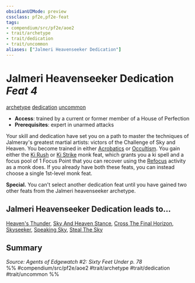 ```yaml
---
obsidianUIMode: preview
cssclass: pf2e,pf2e-feat
tags:
- compendium/src/pf2e/aoe2
- trait/archetype
- trait/dedication
- trait/uncommon
aliases: ["Jalmeri Heavenseeker Dedication"]
---
```

# Jalmeri Heavenseeker Dedication  *Feat 4*  
[archetype](rules/traits/archetype.md)  [dedication](rules/traits/dedication.md)  [uncommon](rules/traits/uncommon.md)  

- **Access**: trained by a current or former member of a House of Perfection
- **Prerequisites**: expert in unarmed attacks

Your skill and dedication have set you on a path to master the techniques of Jalmeray's greatest martial artists: victors of the Challenge of Sky and Heaven. You become trained in either [Acrobatics](compendium/skills.md#Acrobatics) or [Occultism](compendium/skills.md#Occultism). You gain either the [Ki Rush](compendium/feats/ki-rush.md) or [Ki Strike](compendium/feats/ki-strike.md) monk feat, which grants you a ki spell and a focus pool of 1 Focus Point that you can recover using the [Refocus](rules/actions/refocus.md) activity as a monk does. If you already have both these feats, you can instead choose a single 1st-level monk feat.

**Special.** You can't select another dedication feat until you have gained two other feats from the Jalmeri heavenseeker archetype.

## Jalmeri Heavenseeker Dedication leads to...

[Heaven's Thunder](compendium/feats/heavens-thunder-aoe2.md), [Sky And Heaven Stance](compendium/feats/sky-and-heaven-stance-aoe2.md), [Cross The Final Horizon](compendium/feats/cross-the-final-horizon-aoe2.md), [Skyseeker](compendium/feats/skyseeker-aoe2.md), [Speaking Sky](compendium/feats/speaking-sky-aoe2.md), [Steal The Sky](compendium/feats/steal-the-sky-aoe2.md)

## Summary

*Source: Agents of Edgewatch #2: Sixty Feet Under p. 78*  
%% #compendium/src/pf2e/aoe2 #trait/archetype #trait/dedication #trait/uncommon %%